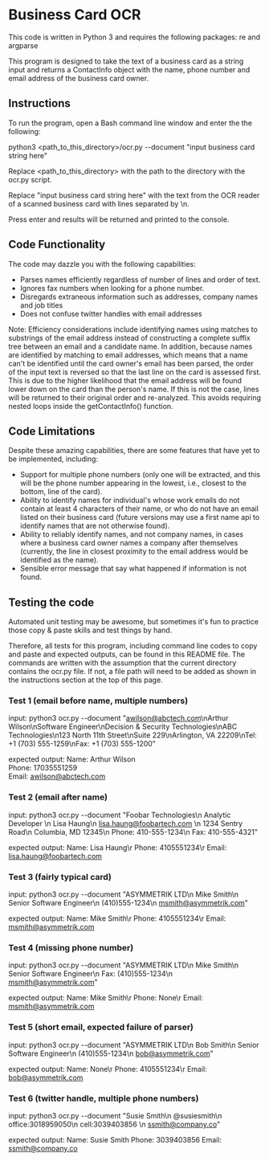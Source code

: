 # Business Card OCR

This code is written in Python 3 and requires the following packages: re and argparse

This program is designed to take the text of a business card as a string input and returns a ContactInfo object with the name, phone number and email address of the business card owner. 

## Instructions
To run the program, open a Bash command line window and enter the the following:

python3 <path_to_this_directory>/ocr.py --document "input business card string here"

Replace <path_to_this_directory> with the path to the directory with the ocr.py script.

Replace "input business card string here" with the text from the OCR reader of a scanned business card with lines separated by \n. 

Press enter and results will be returned and printed to the console.

## Code Functionality
The code may dazzle you with the following capabilities:
* Parses names efficiently regardless of number of lines and order of text. 
* Ignores fax numbers when looking for a phone number.
* Disregards extraneous information such as addresses, company names and job titles
* Does not confuse twitter handles with email addresses

Note: Efficiency considerations include identifying names using matches to substrings of the email address instead of constructing a complete suffix tree between an email and a candidate name. In addition, because names are identified by matching to email addresses, which means that a name can't be identified until the card owner's email has been parsed, the order of the input text is reversed so that the last line on the card is assessed first. This is due to the higher likelihood that the email address will be found lower down on the card than the person's name. If this is not the case, lines will be returned to their original order and re-analyzed. This avoids requiring nested loops inside the getContactInfo() function.

## Code Limitations
Despite these amazing capabilities, there are some features that have yet to be implemented, including:
* Support for multiple phone numbers (only one will be extracted, and this will be the phone number appearing in the lowest, i.e., closest to the bottom, line of the card).
* Ability to identify names for individual's whose work emails do not contain at least 4 characters of their name, or who do not have an email listed on their business card (future versions may use a first name api to identify names that are not otherwise found).
* Ability to reliably identify names, and not company names, in cases where a business card owner names a company after themselves (currently, the line in closest proximity to the email address would be identified as the name).
* Sensible error message that say what happened if information is not found.
 
## Testing the code
Automated unit testing may be awesome, but sometimes it's fun to practice those copy & paste skills and test things by hand. 

Therefore, all tests for this program, including command line codes to copy and paste and expected outputs, can be found in this README file. The commands are written with the assumption that the current directory contains the ocr.py file. If not, a file path will need to be added as shown in the instructions section at the top of this page.

### Test 1 (email before name, multiple numbers)

input:
python3 ocr.py --document "awilson@abctech.com\nArthur Wilson\nSoftware Engineer\nDecision & Security Technologies\nABC Technologies\n123 North 11th Street\nSuite 229\nArlington, VA 22209\nTel: +1 (703) 555-1259\nFax: +1 (703) 555-1200"

expected output:
Name: Arthur Wilson<br/>
Phone: 17035551259<br/>
Email: awilson@abctech.com

### Test 2 (email after name)

input: 
python3 ocr.py --document "Foobar Technologies\n Analytic Developer \n Lisa Haung\n lisa.haung@foobartech.com \n 1234 Sentry Road\n Columbia, MD 12345\n Phone: 410-555-1234\n Fax: 410-555-4321"

expected output:
Name: Lisa Haung\r
Phone: 4105551234\r
Email: lisa.haung@foobartech.com

### Test 3 (fairly typical card)

input:
python3 ocr.py --document "ASYMMETRIK LTD\n Mike Smith\n Senior Software Engineer\n (410)555-1234\n msmith@asymmetrik.com"

expected output:
Name: Mike Smith\r
Phone: 4105551234\r
Email: msmith@asymmetrik.com

### Test 4 (missing phone number)

input: 
python3 ocr.py --document "ASYMMETRIK LTD\n Mike Smith\n Senior Software Engineer\n Fax: (410)555-1234\n msmith@asymmetrik.com"

expected output:
Name: Mike Smith\r
Phone: None\r
Email: msmith@asymmetrik.com

### Test 5 (short email, expected failure of parser)

input: 
python3 ocr.py --document "ASYMMETRIK LTD\n Bob Smith\n Senior Software Engineer\n (410)555-1234\n bob@asymmetrik.com"

expected output:
Name: None\r
Phone: 4105551234\r
Email: bob@asymmetrik.com

### Test 6 (twitter handle, multiple phone numbers)

input:
python3 ocr.py --document "Susie Smith\n @susiesmith\n office:3018959050\n cell:3039403856 \n ssmith@company.co"

expected output:
Name: Susie Smith
Phone: 3039403856
Email: ssmith@company.co
